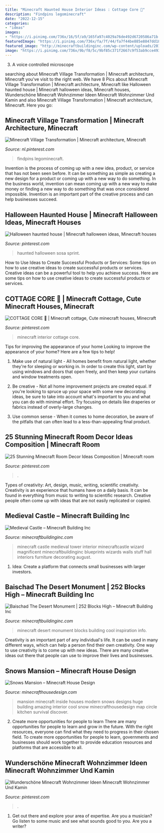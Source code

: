 ```yaml
---
title: "Minecraft Haunted House Interior Ideas : Cottage Core 🍁"
description: "Findpins legominecraft"
date: "2022-12-15"
categories:
- "ideas"
images:
- "https://i.pinimg.com/736x/16/5f/a9/165fa97c4029a76de492d6720586a71b.jpg"
featuredImage: "https://i.pinimg.com/736x/fa/7f/44/fa7f44be885e8847dd18be7ae49aafa7.jpg"
featured_image: "http://minecraftbuildinginc.com/wp-content/uploads/2013/02/Wizards-Tower.jpg"
image: "https://i.pinimg.com/736x/9b/f8/5c/9bf85c371f2667c9f53ab9cce493e4ba.jpg"
---
```



3. A voice controlled microscope

	

		
searching about Minecraft Village Transformation | Minecraft architecture, Minecraft you've visit to the right web. We have 8 Pics about Minecraft Village Transformation | Minecraft architecture, Minecraft like Halloween haunted house | Minecraft halloween ideas, Minecraft houses, Wunderschöne Minecraft Wohnzimmer Ideen Minecraft Wohnzimmer Und Kamin and also Minecraft Village Transformation | Minecraft architecture, Minecraft. Here you go:
		
    
## Minecraft Village Transformation | Minecraft Architecture, Minecraft

<img loading=lazy src="https://i.pinimg.com/736x/73/6d/86/736d866d2979cd04600f382e28b3a91a.jpg" onerror="this.onerror=null;this.src='https://tse3.mm.bing.net/th?id=OIP.AWTJCRj6G2Sf-NrOc98huAHaHa&amp;pid=15.1';" alt="Minecraft Village Transformation | Minecraft architecture, Minecraft">

_Source: nl.pinterest.com_

>findpins legominecraft. 

	

Invention is the process of coming up with a new idea, product, or service that has not been seen before. It can be something as simple as creating a new design for a product or coming up with a new way to do something. In the business world, invention can mean coming up with a new way to make money or finding a new way to do something that was once considered impossible. Invention is an important part of the creative process and can help businesses succeed.

    
## Halloween Haunted House | Minecraft Halloween Ideas, Minecraft Houses

<img loading=lazy src="https://i.pinimg.com/736x/16/5f/a9/165fa97c4029a76de492d6720586a71b.jpg" onerror="this.onerror=null;this.src='https://tse2.mm.bing.net/th?id=OIP.SnZJA4IwMteAZfwAY7KAfAHaD3&amp;pid=15.1';" alt="Halloween haunted house | Minecraft halloween ideas, Minecraft houses">

_Source: pinterest.com_

>haunted halloween sosa sprint. 

	

How to Use Ideas to Create Successful Products or Services: Some tips on how to use creative ideas to create successful products or services.
Creative ideas can be a powerful tool to help you achieve success. Here are some tips on how to use creative ideas to create successful products or services.

    
## COTTAGE CORE 🍁 | Minecraft Cottage, Cute Minecraft Houses, Minecraft

<img loading=lazy src="https://i.pinimg.com/736x/9b/f8/5c/9bf85c371f2667c9f53ab9cce493e4ba.jpg" onerror="this.onerror=null;this.src='https://tse4.mm.bing.net/th?id=OIP.aavCpFC06oCZc_TmSrzvVAHaF9&amp;pid=15.1';" alt="COTTAGE CORE 🍁 | Minecraft cottage, Cute minecraft houses, Minecraft">

_Source: pinterest.com_

>minecraft interior cottage core. 

	

Tips for improving the appearance of your home
Looking to improve the appearance of your home? Here are a few tips to help!
1. Make use of natural light - All homes benefit from natural light, whether they're for sleeping or working in. In order to create this light, start by using windows and doors that open freely, and then keep your curtains and window treatments open.

2. Be creative - Not all home improvement projects are created equal. If you're looking to spruce up your space with some new decorating ideas, be sure to take into account what's important to you and what you can do with minimal effort. Try focusing on details like draperies or fabrics instead of overly-large changes.

3. Use common sense - When it comes to home decoration, be aware of the pitfalls that can often lead to a less-than-appealing final product.

    
## 25 Stunning Minecraft Room Decor Ideas Composition | Minecraft Room

<img loading=lazy src="https://i.pinimg.com/736x/ca/44/63/ca4463592681b04ec699604930e6bc2a.jpg" onerror="this.onerror=null;this.src='https://tse4.mm.bing.net/th?id=OIP.Pl64UZSE47pnVFRVFoXjywHaEK&amp;pid=15.1';" alt="25 Stunning Minecraft Room Decor Ideas Composition | Minecraft room">

_Source: pinterest.com_

>. 

	

Types of creativity: Art, design, music, writing, scientific creativity.
Creativity is an experience that humans have on a daily basis. It can be found in everything from music to writing to scientific research. Creative people often come up with ideas that are not easily replicated or copied.

    
## Medieval Castle – Minecraft Building Inc

<img loading=lazy src="http://minecraftbuildinginc.com/wp-content/uploads/2013/02/Wizards-Tower.jpg" onerror="this.onerror=null;this.src='https://tse2.mm.bing.net/th?id=OIP.U4w5R9HIbAqjUI-8kS4odAHaEo&amp;pid=15.1';" alt="Medieval Castle – Minecraft Building Inc">

_Source: minecraftbuildinginc.com_

>minecraft castle medieval tower interior minecraftcastle wizard magnificent minecraftbuildinginc blueprints wizards walls stuff hall interiors furniture decorating august. 

	

1. Idea: Create a platform that connects small businesses with larger investors.

    
## Baischad The Desert Monument | 252 Blocks High – Minecraft Building Inc

<img loading=lazy src="http://minecraftbuildinginc.com/wp-content/uploads/2014/01/Baischad-The-Desert-Monument-252-Blocks-High-minecraft-building-ideas-5.jpg" onerror="this.onerror=null;this.src='https://tse4.mm.bing.net/th?id=OIP.VxOEAu8518Pa-n6bgxAYoQHaEW&amp;pid=15.1';" alt="Baischad The Desert Monument | 252 Blocks High – Minecraft Building Inc">

_Source: minecraftbuildinginc.com_

>minecraft desert monument blocks building cool inspiration info. 

	

Creativity is an important part of any individual's life. It can be used in many different ways, which can help a person find their own creativity. One way to use creativity is to come up with new ideas. There are many creative ideas out there that people can use to improve their lives and businesses.

    
## Snows Mansion – Minecraft House Design

<img loading=lazy src="http://minecrafthousedesign.com/wp-content/uploads/2014/11/Snows-Mansion-minecraft-building-ideas-house-huge-amazing-inside-7.jpg" onerror="this.onerror=null;this.src='https://tse4.mm.bing.net/th?id=OIP.Q-l3iLuc-CbIbsr8K5WgEgHaFk&amp;pid=15.1';" alt="Snows Mansion – Minecraft House Design">

_Source: minecrafthousedesign.com_

>mansion minecraft inside houses modern snows designs huge building amazing interior cool snow minecrafthousedesign map circle kitchen survival discover. 

	

2) Create more opportunities for people to learn
There are many opportunities for people to learn and grow in the future. With the right resources, everyone can find what they need to progress in their chosen field. To create more opportunities for people to learn, governments and businesses should work together to provide education resources and platforms that are accessible to all.

    
## Wunderschöne Minecraft Wohnzimmer Ideen Minecraft Wohnzimmer Und Kamin

<img loading=lazy src="https://i.pinimg.com/736x/fa/7f/44/fa7f44be885e8847dd18be7ae49aafa7.jpg" onerror="this.onerror=null;this.src='https://tse3.mm.bing.net/th?id=OIP.bALRVmQYfFA1lg73ZLGOWQHaDo&amp;pid=15.1';" alt="Wunderschöne Minecraft Wohnzimmer Ideen Minecraft Wohnzimmer Und Kamin">

_Source: pinterest.com_

>. 

	

1. Get out there and explore your area of expertise. Are you a musician? Go listen to some music and see what sounds good to you. Are you a writer?

